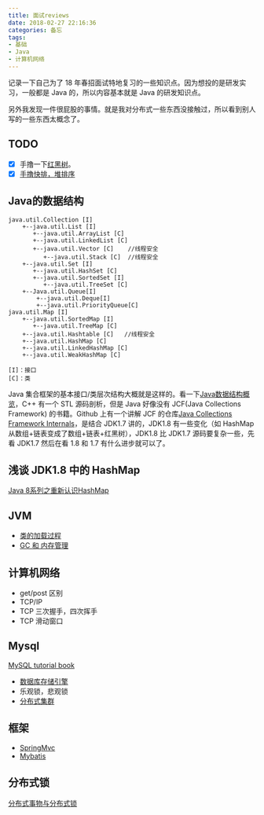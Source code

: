 ```yaml
---
title: 面试reviews
date: 2018-02-27 22:16:36
categories: 备忘
tags:
- 基础
- Java
- 计算机网络
---
```


记录一下自己为了 18 年春招面试特地复习的一些知识点。因为想投的是研发实习，一般都是 Java 的，所以内容基本就是 Java 的研发知识点。

另外我发现一件很屁股的事情。就是我对分布式一些东西没接触过，所以看到别人写的一些东西太概念了。

## TODO
- [x] 手撸一下[红黑树](https://zhuanlan.zhihu.com/p/24367771)。
- [x] [手撸快排，堆排序](http://blog.pwxcoo.com/2018/03/01/10%E7%A7%8D%E6%8E%92%E5%BA%8F%E7%AE%97%E6%B3%95/)

## Java的数据结构
```
java.util.Collection [I]
    +--java.util.List [I]
       +--java.util.ArrayList [C]    
       +--java.util.LinkedList [C]  
       +--java.util.Vector [C]    //线程安全
          +--java.util.Stack [C]  //线程安全
    +--java.util.Set [I]                   
       +--java.util.HashSet [C]      
       +--java.util.SortedSet [I]    
          +--java.util.TreeSet [C]    
    +--Java.util.Queue[I]
        +--java.util.Deque[I]   
        +--java.util.PriorityQueue[C]  
java.util.Map [I]
    +--java.util.SortedMap [I]
       +--java.util.TreeMap [C]
    +--java.util.Hashtable [C]   //线程安全
    +--java.util.HashMap [C]
    +--java.util.LinkedHashMap [C]
    +--java.util.WeakHashMap [C]

[I]：接口
[C]：类
```
Java 集合框架的基本接口/类层次结构大概就是这样的。看一下[Java数据结构概览](https://segmentfault.com/a/1190000009797159)，C++ 有一个 STL 源码剖析，但是 Java 好像没有 JCF(Java Collections Framework) 的书籍。Github 上有一个讲解 JCF 的仓库[Java Collections Framework Internals](https://github.com/CarpenterLee/JCFInternals)，是结合 JDK1.7 讲的，JDK1.8 有一些变化（如 HashMap 从数组+链表变成了数组+链表+红黑树），JDK1.8 比 JDK1.7 源码要复杂一些，先看 JDK1.7 然后在看 1.8 和 1.7 有什么进步就可以了。

## 浅谈 JDK1.8 中的 HashMap
[Java 8系列之重新认识HashMap](https://zhuanlan.zhihu.com/p/21673805)

## JVM
- [类的加载过程](http://blog.csdn.net/ns_code/article/details/17881581)
- [GC 和 内存管理](http://www.importnew.com/13504.html)

## 计算机网络 
- get/post 区别
- TCP/IP
- TCP 三次握手，四次挥手
- TCP 滑动窗口

## Mysql
[MySQL tutorial book](https://github.com/jaywcjlove/mysql-tutorial)
- [数据库存储引擎](https://github.com/jaywcjlove/mysql-tutorial/blob/master/chapter3/3.5.md)
- 乐观锁，悲观锁
- [分布式集群](http://www.infoq.com/cn/articles/exploration-of-distributed-mysql-cluster-scheme)

## 框架
- [SpringMvc](https://www.zhihu.com/question/38696452/answer/267119037)
- [Mybatis](https://github.com/tuguangquan/mybatis)

## 分布式锁
[分布式事物与分布式锁](https://www.jianshu.com/p/c2b4aa7a12f1)

